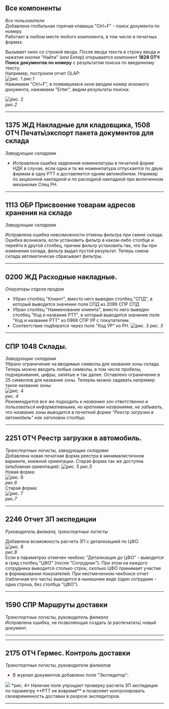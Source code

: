 ## Все компоненты
*Все пользователи*  
Добавлена глобальная горячая клавиша "Ctrl+F" - поиск документа по номеру.  
Работает в любом месте любого компонента, в том числе в печатных формах.  

Вызывает окно со строкой ввода. После ввода текста в строку ввода и нажатия кнопки "Найти" (или Ентер) открывается компонент **1828 ОТЧ Поиск документов по номеру** с результатом поиска по введенному тексту.  
Например, построили отчет OLAP:  
![рис. 1](./media/poNom.png "рис.1")
*рис.1*  
Нажимаем "Ctrl+F", в появившемся окне вводим номер искомого документа, нажимаем "Enter", видим результаты поиска:  

![рис. 2](./media/poNom1.png "рис.2")  
*рис.2*  

-----------------------
## 1375 ЖД Накладные для кладовщика,   1508 ОТЧ Печать\экспорт пакета документов для склада

*Заведующие складами*

- Исправлена ошибка задвоения номенклатуры в печатной форме НДК в случае, если одна и та же номенклатура отпускается по двум фирмам в одну РТТ и доставляется одним автомобилем. Нпример по акционной накладной и по расходной накладной при включенном механизме Спец РН.

-----------------------
## 1113 ОБР Присвоение товарам адресов хранения на складе
*Заведующие складами*

Исправлена ошибка невозможности отмены фильтра при смене склада. Ошибка возникала, если установить фильтр в каком-либо столбце и перейти в другой столбец, причем фильтр установить так, что бы при изменении склада, фильтр выдал пустой результат. Теперь смена склада автоматически сбрасывает фильтры.

-----------------------
## 0200 ЖД Расходные накладные.
*Операторы отдела продаж*

- Убран столбец "Клиент", вместо него выведен столбец "СПД", в который выводится значение поля СПД из 2099 СПР СПД
- Убран столбец "Наименование клиента", вместо него выведен столбец "Код и название РТТ", в который выводится значение поля "Код и название РТТ" из 0968 СПР УР с покупателем.
- Соответствие подбиратся через поле "Код УР" из РН.
   ![рис. 3](./media/0200RN.png/ "рис.3")
*рис. 3*

-----------------------
## СПР 1048 Склады.  
*Заведующие складами*  
Убрано ограничение на вводимые символы для названия зоны склада. Теперь можно вводить любые символы, в том числе пробелы, подчеркивания, цифры, запятые и так далее. Оставлено ограничение в 25 символов для названия зоны. Тепереь можно задавать например такое название зоны:  
![рис. 4](./media/Zon.png/ "рис.4")  
*рис. 4*  
*Рекомендуется все же подходить к названию зон ответственно и пользоваться информативными, но краткими названиями, не забывать, что название зоны выводится в печатной форме "Реестр загрузки в автомобиль" как заголовок столбца.*  

-----------------------
## 2251 ОТЧ Реестр загрузки в автомобиль.  
*Транспортные логисты, заведующие складами*  
Добавлена новая печатная форма реестра в минималистичном варианте, книжной ориентации. Старая форма так же доступна (альбомная ориентация):
![рис. 5](./media/реестрЗагр2.jpg "рис.5")
*рис.5*  
Новая форма:  
![рис. 6](./media/реестрЗагр3.jpg "рис.6")  
*рис.6*  
Старая форма:  
![рис. 7](./media/реестрЗагр4.jpg "рис.7")  
*рис.7*  

-----------------------
## 2246 Отчет ЗП экспедиции
*Руководитель филиала, транспортные логисты*  

Добавлена возможность расчета ЗП с детализацией по ЦФО.  
![рис. 8](./media/param.jpg "рис.7")  
*рис.8*  
Если в параметрах отмечен чекбокс "Детализация до ЦФО" - выводится в грид столбец "ЦФО" (после "Сотрудник"). При этом на каждого сотрудника выводится столько строк, сколько ЦФО принимает участие в формировании показателей.
При неотмеченном чекбоксе отчет (табличная его часть) выводится в нынешнем виде (один сотрудник - одна строка, без столбца "ЦФО").  

-----------------------
## 1590 СПР Маршруты доставки  
*Транспортные логисты, руководитель филиала*  
Исправлена ошибка, не позволяющая создать (и распечатать) новый документ.  

-------------------------

------------------
## 2175 ОТЧ Гермес. Контроль доставки

*Транспортные логисты, руководители филиалов*

-   В журнал документов добавлено поле "Экспедитор":
<img src="./media/exp.jpg">  
*рис. 4*  
Наличие поля упрощает проверку расчета ЗП экспедиции по параметру **РТТ не вовремя** и позволяет контролировать своевременность доставки в разрезе экспедиторов.

--------------  
